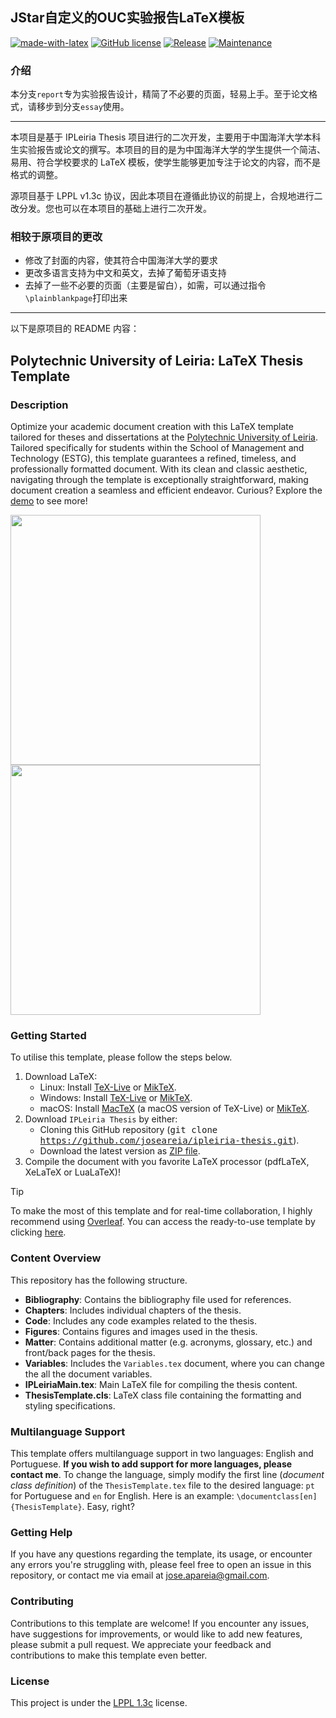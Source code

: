 ## JStar自定义的OUC实验报告LaTeX模板

[![made-with-latex](https://img.shields.io/badge/Made%20with-LaTeX-1f425f.svg?color=green)](https://www.latex-project.org/)
[![GitHub license](https://img.shields.io/badge/License-LaTeX%20v1.3c-green.svg)](https://www.latex-project.org/lppl/lppl-1-3c)
[![Release](https://img.shields.io/badge/Release-v1.0.0.report-green.svg)](https://github.com/jstar0/LaTeXTemplate/releases)
[![Maintenance](https://img.shields.io/badge/Maintained%3F-Maybe-yellow.svg)](https://github.com/jstar0/LaTeXTemplate/graphs/commit-activity)

### 介绍

本分支`report`专为实验报告设计，精简了不必要的页面，轻易上手。至于论文格式，请移步到分支`essay`使用。

---

本项目是基于 IPLeiria Thesis 项目进行的二次开发，主要用于中国海洋大学本科生实验报告或论文的撰写。本项目的目的是为中国海洋大学的学生提供一个简洁、易用、符合学校要求的 LaTeX 模板，使学生能够更加专注于论文的内容，而不是格式的调整。

源项目基于 LPPL v1.3c 协议，因此本项目在遵循此协议的前提上，合规地进行二改分发。您也可以在本项目的基础上进行二次开发。

### 相较于原项目的更改

- 修改了封面的内容，使其符合中国海洋大学的要求
- 更改多语言支持为中文和英文，去掉了葡萄牙语支持
- 去掉了一些不必要的页面（主要是留白），如需，可以通过指令`\plainblankpage`打印出来

---

以下是原项目的 README 内容：

## Polytechnic University of Leiria: LaTeX Thesis Template

### Description
Optimize your academic document creation with this LaTeX template tailored for theses and dissertations at the [Polytechnic University of Leiria](https://www.ipleiria.pt/). Tailored specifically for students within the School of Management and Technology (ESTG), this template guarantees a refined, timeless, and professionally formatted document. With its clean and classic aesthetic, navigating through the template is exceptionally straightforward, making document creation a seamless and efficient endeavor. Curious? Explore the [demo](https://www.overleaf.com/latex/templates/unofficial-polytechnic-university-of-leiria-estg-thesis-slash-report-template/tqgbrncfhwgt.pdf) to see more!

<p float="left">
  <img src="https://github.com/joseareia/ipleiria-thesis/blob/master/Assets/01_B.png" width="400"/>
  <img src="https://github.com/joseareia/ipleiria-thesis/blob/master/Assets/02_B.png" width="400"/>
</p>

### Getting Started
To utilise this template, please follow the steps below.

1. Download LaTeX:
    - Linux: Install [TeX-Live](https://www.tug.org/texlive/) or [MikTeX](https://miktex.org/).
    - Windows: Install [TeX-Live](https://www.tug.org/texlive/) or [MikTeX](https://miktex.org/).
    - macOS: Install [MacTeX](https://www.tug.org/mactex/) (a macOS version of TeX-Live) or [MikTeX](https://miktex.org/).
2. Download `IPLeiria Thesis` by either:
    - Cloning this GitHub repository (<kbd>git clone https://github.com/joseareia/ipleiria-thesis.git</kbd>).
    - Download the latest version as [ZIP file](https://github.com/joseareia/ipleiria-thesis/archive/refs/heads/master.zip).
3. Compile the document with you favorite LaTeX processor (pdfLaTeX, XeLaTeX or LuaLaTeX)!

> [!TIP]
> To make the most of this template and for real-time collaboration, I highly recommend using [Overleaf](https://www.overleaf.com/home-2). You can access the ready-to-use template by clicking [here](https://www.overleaf.com/latex/templates/unofficial-polytechnic-university-of-leiria-estg-thesis-slash-report-template/tqgbrncfhwgt).

### Content Overview
This repository has the following structure.

- **Bibliography**: Contains the bibliography file used for references.
- **Chapters**: Includes individual chapters of the thesis.
- **Code**: Includes any code examples related to the thesis.
- **Figures**: Contains figures and images used in the thesis.
- **Matter**: Contains additional matter (e.g. acronyms, glossary, etc.) and front/back pages for the thesis.
- **Variables**: Includes the `Variables.tex` document, where you can change the all the document variables.
- **IPLeiriaMain.tex**: Main LaTeX file for compiling the thesis content.
- **ThesisTemplate.cls**: LaTeX class file containing the formatting and styling specifications.

### Multilanguage Support
This template offers multilanguage support in two languages: English and Portuguese. **If you wish to add support for more languages, please contact me**. To change the language, simply modify the first line (*document class definition*) of the `ThesisTemplate.tex` file to the desired language: `pt` for Portuguese and `en` for English. Here is an example: `\documentclass[en]{ThesisTemplate}`. Easy, right?

### Getting Help
If you have any questions regarding the template, its usage, or encounter any errors you're struggling with, please feel free to open an issue in this repository, or contact me via email at <a href="mailto:jose.apareia@gmail.com">jose.apareia@gmail.com</a>.

### Contributing
Contributions to this template are welcome! If you encounter any issues, have suggestions for improvements, or would like to add new features, please submit a pull request. We appreciate your feedback and contributions to make this template even better.

### License
This project is under the [LPPL 1.3c](https://www.latex-project.org/lppl/lppl-1-3c/) license.
